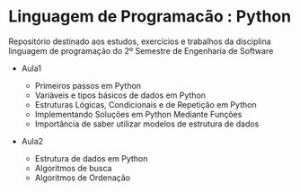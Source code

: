 # Linguagem de Programacão : Python

Repositório destinado aos estudos, exercícios e trabalhos da disciplina linguagem de programação do 2º Semestre de Engenharia de Software

- Aula1
  - Primeiros passos em Python
  - Variáveis e tipos básicos de dados em Python
  - Estruturas Lógicas, Condicionais e de Repetição em Python
  - Implementando Soluções em Python Mediante Funções
  - Importância de saber utilizar modelos de estrutura de dados

- Aula2
  - Estrutura de dados em Python
  - Algoritmos de busca
  - Algoritmos de Ordenação